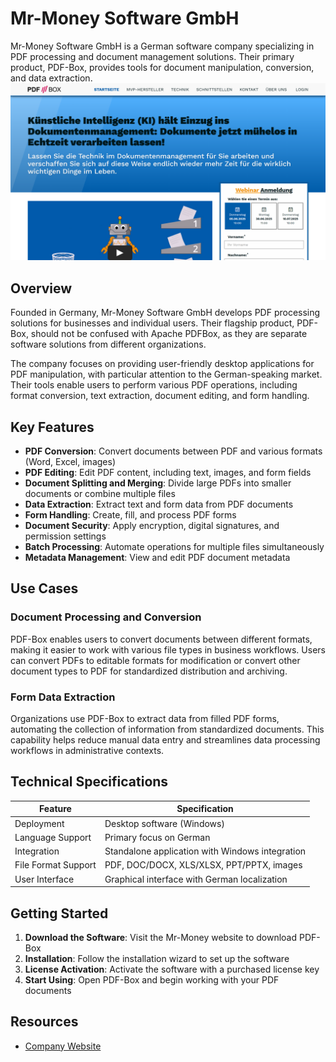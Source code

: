 
# Mr-Money Software GmbH

Mr-Money Software GmbH is a German software company specializing in PDF processing and document management solutions. Their primary product, PDF-Box, provides tools for document manipulation, conversion, and data extraction.
![Mr-Money Software GmbH](assets\mr-money-software-gmbh.png)

## Overview

Founded in Germany, Mr-Money Software GmbH develops PDF processing solutions for businesses and individual users. Their flagship product, PDF-Box, should not be confused with Apache PDFBox, as they are separate software solutions from different organizations.

The company focuses on providing user-friendly desktop applications for PDF manipulation, with particular attention to the German-speaking market. Their tools enable users to perform various PDF operations, including format conversion, text extraction, document editing, and form handling.

## Key Features

- **PDF Conversion**: Convert documents between PDF and various formats (Word, Excel, images)
- **PDF Editing**: Edit PDF content, including text, images, and form fields
- **Document Splitting and Merging**: Divide large PDFs into smaller documents or combine multiple files
- **Data Extraction**: Extract text and form data from PDF documents
- **Form Handling**: Create, fill, and process PDF forms
- **Document Security**: Apply encryption, digital signatures, and permission settings
- **Batch Processing**: Automate operations for multiple files simultaneously
- **Metadata Management**: View and edit PDF document metadata

## Use Cases

### Document Processing and Conversion

PDF-Box enables users to convert documents between different formats, making it easier to work with various file types in business workflows. Users can convert PDFs to editable formats for modification or convert other document types to PDF for standardized distribution and archiving.

### Form Data Extraction

Organizations use PDF-Box to extract data from filled PDF forms, automating the collection of information from standardized documents. This capability helps reduce manual data entry and streamlines data processing workflows in administrative contexts.

## Technical Specifications

| Feature | Specification |
|---------|---------------|
| Deployment | Desktop software (Windows) |
| Language Support | Primary focus on German |
| Integration | Standalone application with Windows integration |
| File Format Support | PDF, DOC/DOCX, XLS/XLSX, PPT/PPTX, images |
| User Interface | Graphical interface with German localization |

## Getting Started

1. **Download the Software**: Visit the Mr-Money website to download PDF-Box
2. **Installation**: Follow the installation wizard to set up the software
3. **License Activation**: Activate the software with a purchased license key
4. **Start Using**: Open PDF-Box and begin working with your PDF documents

## Resources

- [Company Website](https://www.pdf-box.de/)
